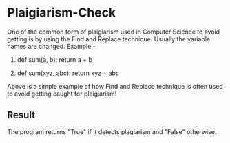 # Plaigiarism-Check

One of the common form of plaigiarism used in Computer Science to avoid getting is by using the Find and Replace technique. Usually the variable names are changed. 
Example - 
  1. def sum(a, b):
            return a + b
            
   2. def sum(xyz, abc):
            return xyz + abc

Above is a simple example of how Find and Replace technique is often used to avoid getting caught for plaigiarism!

Result 
------------
The program returns "True" if it detects plagiarism and "False" otherwise. 

